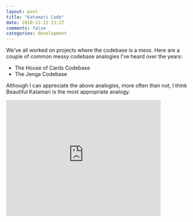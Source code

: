 ```yaml
---
layout: post
title: "Katamari Code"
date: 2010-11-22 23:27
comments: false
categories: development
---
```

We’ve all worked on projects where the codebase is a mess. Here are a couple of common messy codebase analogies I’ve heard over the years:

* The House of Cards Codebase
* The Jenga Codebase

Although I can appreciate the above analogies, more often than not, I think Beautiful Katamari is the most appropriate analogy.
<iframe width="420" height="315" src="http://www.youtube.com/embed/r2-5oM5bE4I" frameborder="0" allowfullscreen></iframe>
